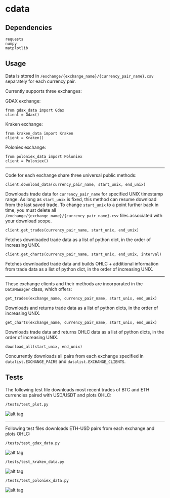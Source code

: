 # cdata


## Dependencies

    requests
    numpy
    matplotlib

## Usage

Data is stored in `/exchange/{exchange_name}/{currency_pair_name}.csv` separately for each currency pair.

Currently supports three exchanges:

GDAX exchange:
	
	from gdax_data import Gdax
	client = Gdax()

Kraken exchange:

	from kraken_data import Kraken
	client = Kraken()

Poloniex exchange:

	from poloniex_data import Poloniex
	client = Poloniex()

---

Code for each exchange share three universal public methods:

	client.download_data(currency_pair_name, start_unix, end_unix)

Downloads trade data for `currency_pair_name` for specified UNIX timestamp range.
As long as `start_unix` is fixed, this method can resume download from the last saved trade.
To change `start_unix` to a point further back in time, you must delete all `/exchange/{exchange_name}/{currency_pair_name}.csv` files associated with your download scope.

	client.get_trades(currency_pair_name, start_unix, end_unix)

Fetches downloaded trade data as a list of python dict, in the order of increasing UNIX.

	client.get_charts(currency_pair_name, start_unix, end_unix, interval)

Fetches downloaded trade data and builds OHLC + additional information from trade data as a list of python dict, in the order of increasing UNIX.

---

These exchange clients and their methods are incorporated in the `DataManager` class, which offers:

	get_trades(exchange_name, currency_pair_name, start_unix, end_unix)

Downloads and returns trade data as a list of python dicts, in the order of increasing UNIX.

	get_charts(exchange_name, currency_pair_name, start_unix, end_unix)

Downloads trade data and returns OHLC data as a list of python dicts, in the order of increasing UNIX.

	download_all(start_unix, end_unix)

Concurrently downloads all pairs from each exchange specified in `datalist.EXCHANGE_PAIRS` and `datalist.EXCHANGE_CLIENTS`.


## Tests

The following test file downloads most recent trades of BTC and ETH currencies paired with USD/USDT and plots OHLC:

	/tests/test_plot.py

![alt tag](https://github.com/Jaewan-Yun/cdata/blob/master/figures/test_plot.png)

---

Following test files downloads ETH-USD pairs from each exchange and plots OHLC:

	/tests/test_gdax_data.py

![alt tag](https://github.com/Jaewan-Yun/cdata/blob/master/figures/test_gdax_data.png)

	/tests/test_kraken_data.py

![alt tag](https://github.com/Jaewan-Yun/cdata/blob/master/figures/test_kraken_data.png)

	/tests/test_poloniex_data.py

![alt tag](https://github.com/Jaewan-Yun/cdata/blob/master/figures/test_poloniex_data.png)

